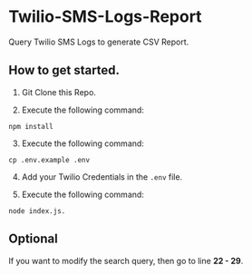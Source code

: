# Twilio-SMS-Logs-Report

Query Twilio SMS Logs to generate CSV Report.

## How to get started.

1. Git Clone this Repo.

2. Execute the following command:

`npm install`

3. Execute the following command:

`cp .env.example .env`

4. Add your Twilio Credentials in the `.env` file.

5. Execute the following command:

`node index.js.`

## Optional

If you want to modify the search query, then go to line **22 - 29**.